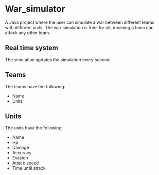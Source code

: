 # War_simulator
A Java project where the user can simulate a war between different teams with different units.
The war simulation is free-for-all, meaning a team can attack any other team.

## Real time system
The simulation updates the simulation every second.

## Teams
The teams have the following:
- Name
- Units

## Units
The units have the following:
- Name
- Hp
- Damage
- Accuracy
- Evasion
- Attack speed
- Time until attack
